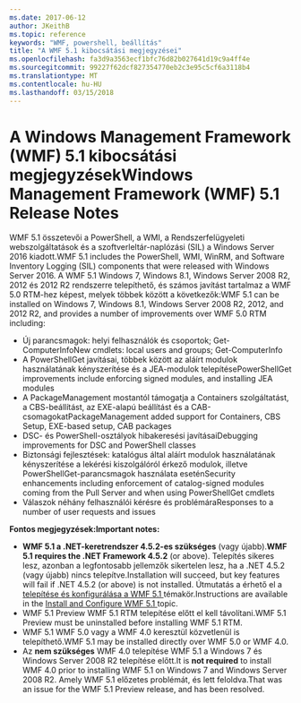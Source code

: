 ```yaml
---
ms.date: 2017-06-12
author: JKeithB
ms.topic: reference
keywords: "WMF, powershell, beállítás"
title: "A WMF 5.1 kibocsátási megjegyzései"
ms.openlocfilehash: fa3d9a3563ecf1bfc76d82b027641d19c9a4ff4e
ms.sourcegitcommit: 99227f62dcf827354770eb2c3e95c5cf6a3118b4
ms.translationtype: MT
ms.contentlocale: hu-HU
ms.lasthandoff: 03/15/2018
---
```

# <a name="windows-management-framework-wmf-51-release-notes"></a><span data-ttu-id="57803-103">A Windows Management Framework (WMF) 5.1 kibocsátási megjegyzések</span><span class="sxs-lookup"><span data-stu-id="57803-103">Windows Management Framework (WMF) 5.1 Release Notes</span></span> #

<span data-ttu-id="57803-104">WMF 5.1 összetevői a PowerShell, a WMI, a Rendszerfelügyeleti webszolgáltatások és a szoftverleltár-naplózási (SIL) a Windows Server 2016 kiadott.</span><span class="sxs-lookup"><span data-stu-id="57803-104">WMF 5.1 includes the PowerShell, WMI, WinRM, and Software Inventory Logging (SIL) components that were released with Windows Server 2016.</span></span>
<span data-ttu-id="57803-105">A WMF 5.1 Windows 7, Windows 8.1, Windows Server 2008 R2, 2012 és 2012 R2 rendszerre telepíthető, és számos javítást tartalmaz a WMF 5.0 RTM-hez képest, melyek többek között a következők:</span><span class="sxs-lookup"><span data-stu-id="57803-105">WMF 5.1 can be installed on Windows 7, Windows 8.1, Windows Server 2008 R2, 2012, and 2012 R2, and provides a number of improvements over WMF 5.0 RTM including:</span></span>

- <span data-ttu-id="57803-106">Új parancsmagok: helyi felhasználók és csoportok; Get-ComputerInfo</span><span class="sxs-lookup"><span data-stu-id="57803-106">New cmdlets: local users and groups; Get-ComputerInfo</span></span>
- <span data-ttu-id="57803-107">A PowerShellGet javításai, többek között az aláírt modulok használatának kényszerítése és a JEA-modulok telepítése</span><span class="sxs-lookup"><span data-stu-id="57803-107">PowerShellGet improvements include enforcing signed modules, and installing JEA modules</span></span>
- <span data-ttu-id="57803-108">A PackageManagement mostantól támogatja a Containers szolgáltatást, a CBS-beállítást, az EXE-alapú beállítást és a CAB-csomagokat</span><span class="sxs-lookup"><span data-stu-id="57803-108">PackageManagement added support for Containers, CBS Setup, EXE-based setup, CAB packages</span></span>
- <span data-ttu-id="57803-109">DSC- és PowerShell-osztályok hibakeresési javításai</span><span class="sxs-lookup"><span data-stu-id="57803-109">Debugging improvements for DSC and PowerShell classes</span></span>
- <span data-ttu-id="57803-110">Biztonsági fejlesztések: katalógus által aláírt modulok használatának kényszerítése a lekérési kiszolgálóról érkező modulok, illetve PowerShellGet-parancsmagok használata esetén</span><span class="sxs-lookup"><span data-stu-id="57803-110">Security enhancements including enforcement of catalog-signed modules coming from the Pull Server and when using PowerShellGet cmdlets</span></span>
- <span data-ttu-id="57803-111">Válaszok néhány felhasználói kérésre és problémára</span><span class="sxs-lookup"><span data-stu-id="57803-111">Responses to a number of user requests and issues</span></span>

<span data-ttu-id="57803-112">**Fontos megjegyzések:**</span><span class="sxs-lookup"><span data-stu-id="57803-112">**Important notes:**</span></span>

- <span data-ttu-id="57803-113">**WMF 5.1 a .NET-keretrendszer 4.5.2-es szükséges** (vagy újabb).</span><span class="sxs-lookup"><span data-stu-id="57803-113">**WMF 5.1 requires the .NET Framework 4.5.2** (or above).</span></span> <span data-ttu-id="57803-114">Telepítés sikeres lesz, azonban a legfontosabb jellemzők sikertelen lesz, ha a .NET 4.5.2 (vagy újabb) nincs telepítve.</span><span class="sxs-lookup"><span data-stu-id="57803-114">Installation will succeed, but key features will fail if .NET 4.5.2 (or above) is not installed.</span></span> <span data-ttu-id="57803-115">Útmutatás a érhető el a [telepítése és konfigurálása a WMF 5.1 ](https://msdn.microsoft.com/powershell/wmf/5.1/install-configure) témakör.</span><span class="sxs-lookup"><span data-stu-id="57803-115">Instructions are available in the [Install and Configure WMF 5.1 ](https://msdn.microsoft.com/powershell/wmf/5.1/install-configure) topic.</span></span>
- <span data-ttu-id="57803-116">WMF 5.1 Preview WMF 5.1 RTM telepítése előtt el kell távolítani.</span><span class="sxs-lookup"><span data-stu-id="57803-116">WMF 5.1 Preview must be uninstalled before installing WMF 5.1 RTM.</span></span>
- <span data-ttu-id="57803-117">WMF 5.1 WMF 5.0 vagy a WMF 4.0 keresztül közvetlenül is telepíthető.</span><span class="sxs-lookup"><span data-stu-id="57803-117">WMF 5.1 may be installed directly over WMF 5.0 or WMF 4.0.</span></span>
- <span data-ttu-id="57803-118">Az __nem szükséges__ WMF 4.0 telepítése WMF 5.1 a Windows 7 és Windows Server 2008 R2 telepítése előtt.</span><span class="sxs-lookup"><span data-stu-id="57803-118">It is __not required__ to install WMF 4.0 prior to installing WMF 5.1 on Windows 7 and Windows Server 2008 R2.</span></span> <span data-ttu-id="57803-119">Amely WMF 5.1 előzetes problémát, és lett feloldva.</span><span class="sxs-lookup"><span data-stu-id="57803-119">That was an issue for the WMF 5.1 Preview release, and has been resolved.</span></span>  


